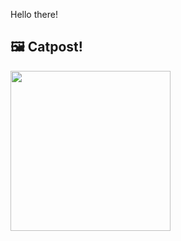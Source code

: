 Hello there!



## 🖼️ Catpost!

<sub>
    <img src="https://cdn2.thecatapi.com/images/q3fsSXiaj.png" height="256">
</sub>


